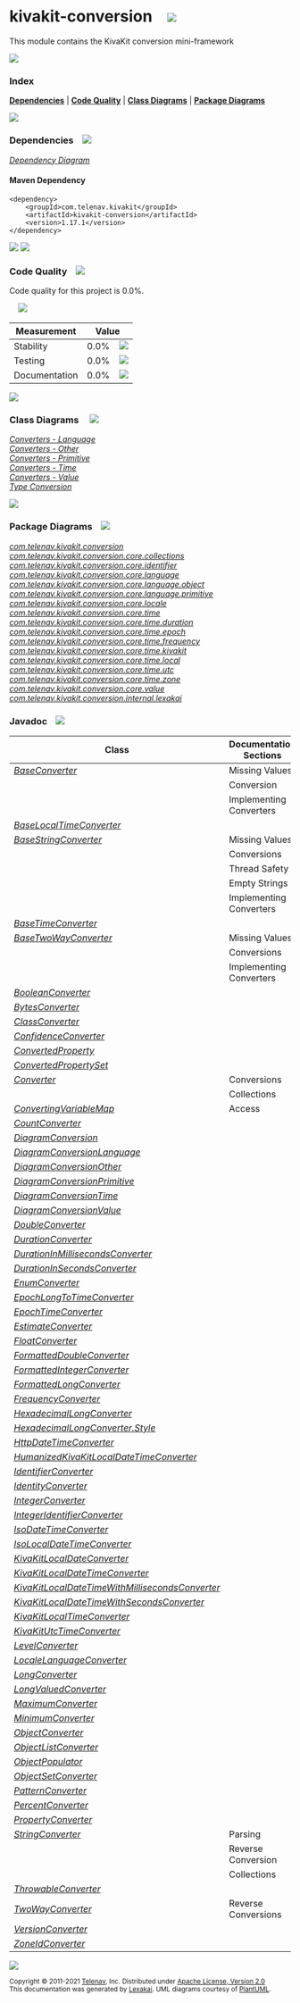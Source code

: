 [//]: # (start-user-text)



[//]: # (end-user-text)

# kivakit-conversion &nbsp;&nbsp; <img src="https://telenav.github.io/telenav-assets/images/icons/puzzle-64.png" srcset="https://telenav.github.io/telenav-assets/images/icons/puzzle-64-2x.png 2x"/>

This module contains the KivaKit conversion mini-framework

<img src="https://telenav.github.io/telenav-assets/images/separators/horizontal-line-512.png" srcset="https://telenav.github.io/telenav-assets/images/separators/horizontal-line-512-2x.png 2x"/>

### Index



[**Dependencies**](#dependencies) | [**Code Quality**](#code-quality) | [**Class Diagrams**](#class-diagrams) | [**Package Diagrams**](#package-diagrams)

<img src="https://telenav.github.io/telenav-assets/images/separators/horizontal-line-512.png" srcset="https://telenav.github.io/telenav-assets/images/separators/horizontal-line-512-2x.png 2x"/>

### Dependencies <a name="dependencies"></a> &nbsp;&nbsp; <img src="https://telenav.github.io/telenav-assets/images/icons/dependencies-32.png" srcset="https://telenav.github.io/telenav-assets/images/icons/dependencies-32-2x.png 2x"/>

[*Dependency Diagram*](https://www.kivakit.org/1.17.1/lexakai/kivakit/kivakit-conversion/documentation/diagrams/dependencies.svg)

#### Maven Dependency

    <dependency>
        <groupId>com.telenav.kivakit</groupId>
        <artifactId>kivakit-conversion</artifactId>
        <version>1.17.1</version>
    </dependency>

<img src="https://telenav.github.io/telenav-assets/images/separators/horizontal-line-128.png" srcset="https://telenav.github.io/telenav-assets/images/separators/horizontal-line-128-2x.png 2x"/>

[//]: # (start-user-text)



[//]: # (end-user-text)

<img src="https://telenav.github.io/telenav-assets/images/separators/horizontal-line-128.png" srcset="https://telenav.github.io/telenav-assets/images/separators/horizontal-line-128-2x.png 2x"/>

### Code Quality <a name="code-quality"></a> &nbsp;&nbsp; <img src="https://telenav.github.io/telenav-assets/images/icons/ruler-32.png" srcset="https://telenav.github.io/telenav-assets/images/icons/ruler-32-2x.png 2x"/>

Code quality for this project is 0.0%.  
  
&nbsp; &nbsp; <img src="https://telenav.github.io/telenav-assets/images/meters/meter-0-96.png" srcset="https://telenav.github.io/telenav-assets/images/meters/meter-0-96-2x.png 2x"/>

| Measurement   | Value                    |
|---------------|--------------------------|
| Stability     | 0.0%&nbsp; &nbsp; <img src="https://telenav.github.io/telenav-assets/images/meters/meter-0-96.png" srcset="https://telenav.github.io/telenav-assets/images/meters/meter-0-96-2x.png 2x"/>     |
| Testing       | 0.0%&nbsp; &nbsp; <img src="https://telenav.github.io/telenav-assets/images/meters/meter-0-96.png" srcset="https://telenav.github.io/telenav-assets/images/meters/meter-0-96-2x.png 2x"/>       |
| Documentation | 0.0%&nbsp; &nbsp; <img src="https://telenav.github.io/telenav-assets/images/meters/meter-0-96.png" srcset="https://telenav.github.io/telenav-assets/images/meters/meter-0-96-2x.png 2x"/> |

<img src="https://telenav.github.io/telenav-assets/images/separators/horizontal-line-128.png" srcset="https://telenav.github.io/telenav-assets/images/separators/horizontal-line-128-2x.png 2x"/>

### Class Diagrams <a name="class-diagrams"></a> &nbsp; &nbsp; <img src="https://telenav.github.io/telenav-assets/images/icons/diagram-40.png" srcset="https://telenav.github.io/telenav-assets/images/icons/diagram-40-2x.png 2x"/>

[*Converters - Language*](https://www.kivakit.org/1.17.1/lexakai/kivakit/kivakit-conversion/documentation/diagrams/diagram-conversion-language.svg)  
[*Converters - Other*](https://www.kivakit.org/1.17.1/lexakai/kivakit/kivakit-conversion/documentation/diagrams/diagram-conversion-other.svg)  
[*Converters - Primitive*](https://www.kivakit.org/1.17.1/lexakai/kivakit/kivakit-conversion/documentation/diagrams/diagram-conversion-primitive.svg)  
[*Converters - Time*](https://www.kivakit.org/1.17.1/lexakai/kivakit/kivakit-conversion/documentation/diagrams/diagram-conversion-time.svg)  
[*Converters - Value*](https://www.kivakit.org/1.17.1/lexakai/kivakit/kivakit-conversion/documentation/diagrams/diagram-conversion-value.svg)  
[*Type Conversion*](https://www.kivakit.org/1.17.1/lexakai/kivakit/kivakit-conversion/documentation/diagrams/diagram-conversion.svg)

<img src="https://telenav.github.io/telenav-assets/images/separators/horizontal-line-128.png" srcset="https://telenav.github.io/telenav-assets/images/separators/horizontal-line-128-2x.png 2x"/>

### Package Diagrams <a name="package-diagrams"></a> &nbsp;&nbsp; <img src="https://telenav.github.io/telenav-assets/images/icons/box-24.png" srcset="https://telenav.github.io/telenav-assets/images/icons/box-24-2x.png 2x"/>

[*com.telenav.kivakit.conversion*](https://www.kivakit.org/1.17.1/lexakai/kivakit/kivakit-conversion/documentation/diagrams/com.telenav.kivakit.conversion.svg)  
[*com.telenav.kivakit.conversion.core.collections*](https://www.kivakit.org/1.17.1/lexakai/kivakit/kivakit-conversion/documentation/diagrams/com.telenav.kivakit.conversion.core.collections.svg)  
[*com.telenav.kivakit.conversion.core.identifier*](https://www.kivakit.org/1.17.1/lexakai/kivakit/kivakit-conversion/documentation/diagrams/com.telenav.kivakit.conversion.core.identifier.svg)  
[*com.telenav.kivakit.conversion.core.language*](https://www.kivakit.org/1.17.1/lexakai/kivakit/kivakit-conversion/documentation/diagrams/com.telenav.kivakit.conversion.core.language.svg)  
[*com.telenav.kivakit.conversion.core.language.object*](https://www.kivakit.org/1.17.1/lexakai/kivakit/kivakit-conversion/documentation/diagrams/com.telenav.kivakit.conversion.core.language.object.svg)  
[*com.telenav.kivakit.conversion.core.language.primitive*](https://www.kivakit.org/1.17.1/lexakai/kivakit/kivakit-conversion/documentation/diagrams/com.telenav.kivakit.conversion.core.language.primitive.svg)  
[*com.telenav.kivakit.conversion.core.locale*](https://www.kivakit.org/1.17.1/lexakai/kivakit/kivakit-conversion/documentation/diagrams/com.telenav.kivakit.conversion.core.locale.svg)  
[*com.telenav.kivakit.conversion.core.time*](https://www.kivakit.org/1.17.1/lexakai/kivakit/kivakit-conversion/documentation/diagrams/com.telenav.kivakit.conversion.core.time.svg)  
[*com.telenav.kivakit.conversion.core.time.duration*](https://www.kivakit.org/1.17.1/lexakai/kivakit/kivakit-conversion/documentation/diagrams/com.telenav.kivakit.conversion.core.time.duration.svg)  
[*com.telenav.kivakit.conversion.core.time.epoch*](https://www.kivakit.org/1.17.1/lexakai/kivakit/kivakit-conversion/documentation/diagrams/com.telenav.kivakit.conversion.core.time.epoch.svg)  
[*com.telenav.kivakit.conversion.core.time.frequency*](https://www.kivakit.org/1.17.1/lexakai/kivakit/kivakit-conversion/documentation/diagrams/com.telenav.kivakit.conversion.core.time.frequency.svg)  
[*com.telenav.kivakit.conversion.core.time.kivakit*](https://www.kivakit.org/1.17.1/lexakai/kivakit/kivakit-conversion/documentation/diagrams/com.telenav.kivakit.conversion.core.time.kivakit.svg)  
[*com.telenav.kivakit.conversion.core.time.local*](https://www.kivakit.org/1.17.1/lexakai/kivakit/kivakit-conversion/documentation/diagrams/com.telenav.kivakit.conversion.core.time.local.svg)  
[*com.telenav.kivakit.conversion.core.time.utc*](https://www.kivakit.org/1.17.1/lexakai/kivakit/kivakit-conversion/documentation/diagrams/com.telenav.kivakit.conversion.core.time.utc.svg)  
[*com.telenav.kivakit.conversion.core.time.zone*](https://www.kivakit.org/1.17.1/lexakai/kivakit/kivakit-conversion/documentation/diagrams/com.telenav.kivakit.conversion.core.time.zone.svg)  
[*com.telenav.kivakit.conversion.core.value*](https://www.kivakit.org/1.17.1/lexakai/kivakit/kivakit-conversion/documentation/diagrams/com.telenav.kivakit.conversion.core.value.svg)  
[*com.telenav.kivakit.conversion.internal.lexakai*](https://www.kivakit.org/1.17.1/lexakai/kivakit/kivakit-conversion/documentation/diagrams/com.telenav.kivakit.conversion.internal.lexakai.svg)

### Javadoc <a name="code-quality"></a> &nbsp;&nbsp; <img src="https://telenav.github.io/telenav-assets/images/icons/books-24.png" srcset="https://telenav.github.io/telenav-assets/images/icons/books-24-2x.png 2x"/>

| Class | Documentation Sections  |
|-------|-------------------------|
| [*BaseConverter*](https://www.kivakit.org/1.17.1/javadoc/kivakit/kivakit-conversion/com/telenav/kivakit/conversion/BaseConverter.html) | Missing Values |  
| | Conversion |  
| | Implementing Converters |  
| [*BaseLocalTimeConverter*](https://www.kivakit.org/1.17.1/javadoc/kivakit/kivakit-conversion/com/telenav/kivakit/conversion/core/time/BaseLocalTimeConverter.html) |  |  
| [*BaseStringConverter*](https://www.kivakit.org/1.17.1/javadoc/kivakit/kivakit-conversion/com/telenav/kivakit/conversion/BaseStringConverter.html) | Missing Values |  
| | Conversions |  
| | Thread Safety |  
| | Empty Strings |  
| | Implementing Converters |  
| [*BaseTimeConverter*](https://www.kivakit.org/1.17.1/javadoc/kivakit/kivakit-conversion/com/telenav/kivakit/conversion/core/time/BaseTimeConverter.html) |  |  
| [*BaseTwoWayConverter*](https://www.kivakit.org/1.17.1/javadoc/kivakit/kivakit-conversion/com/telenav/kivakit/conversion/BaseTwoWayConverter.html) | Missing Values |  
| | Conversions |  
| | Implementing Converters |  
| [*BooleanConverter*](https://www.kivakit.org/1.17.1/javadoc/kivakit/kivakit-conversion/com/telenav/kivakit/conversion/core/language/primitive/BooleanConverter.html) |  |  
| [*BytesConverter*](https://www.kivakit.org/1.17.1/javadoc/kivakit/kivakit-conversion/com/telenav/kivakit/conversion/core/value/BytesConverter.html) |  |  
| [*ClassConverter*](https://www.kivakit.org/1.17.1/javadoc/kivakit/kivakit-conversion/com/telenav/kivakit/conversion/core/language/ClassConverter.html) |  |  
| [*ConfidenceConverter*](https://www.kivakit.org/1.17.1/javadoc/kivakit/kivakit-conversion/com/telenav/kivakit/conversion/core/value/ConfidenceConverter.html) |  |  
| [*ConvertedProperty*](https://www.kivakit.org/1.17.1/javadoc/kivakit/kivakit-conversion/com/telenav/kivakit/conversion/core/language/object/ConvertedProperty.html) |  |  
| [*ConvertedPropertySet*](https://www.kivakit.org/1.17.1/javadoc/kivakit/kivakit-conversion/com/telenav/kivakit/conversion/core/language/object/ConvertedPropertySet.html) |  |  
| [*Converter*](https://www.kivakit.org/1.17.1/javadoc/kivakit/kivakit-conversion/com/telenav/kivakit/conversion/Converter.html) | Conversions |  
| | Collections |  
| [*ConvertingVariableMap*](https://www.kivakit.org/1.17.1/javadoc/kivakit/kivakit-conversion/com/telenav/kivakit/conversion/core/collections/ConvertingVariableMap.html) | Access |  
| [*CountConverter*](https://www.kivakit.org/1.17.1/javadoc/kivakit/kivakit-conversion/com/telenav/kivakit/conversion/core/value/CountConverter.html) |  |  
| [*DiagramConversion*](https://www.kivakit.org/1.17.1/javadoc/kivakit/kivakit-conversion/com/telenav/kivakit/conversion/internal/lexakai/DiagramConversion.html) |  |  
| [*DiagramConversionLanguage*](https://www.kivakit.org/1.17.1/javadoc/kivakit/kivakit-conversion/com/telenav/kivakit/conversion/internal/lexakai/DiagramConversionLanguage.html) |  |  
| [*DiagramConversionOther*](https://www.kivakit.org/1.17.1/javadoc/kivakit/kivakit-conversion/com/telenav/kivakit/conversion/internal/lexakai/DiagramConversionOther.html) |  |  
| [*DiagramConversionPrimitive*](https://www.kivakit.org/1.17.1/javadoc/kivakit/kivakit-conversion/com/telenav/kivakit/conversion/internal/lexakai/DiagramConversionPrimitive.html) |  |  
| [*DiagramConversionTime*](https://www.kivakit.org/1.17.1/javadoc/kivakit/kivakit-conversion/com/telenav/kivakit/conversion/internal/lexakai/DiagramConversionTime.html) |  |  
| [*DiagramConversionValue*](https://www.kivakit.org/1.17.1/javadoc/kivakit/kivakit-conversion/com/telenav/kivakit/conversion/internal/lexakai/DiagramConversionValue.html) |  |  
| [*DoubleConverter*](https://www.kivakit.org/1.17.1/javadoc/kivakit/kivakit-conversion/com/telenav/kivakit/conversion/core/language/primitive/DoubleConverter.html) |  |  
| [*DurationConverter*](https://www.kivakit.org/1.17.1/javadoc/kivakit/kivakit-conversion/com/telenav/kivakit/conversion/core/time/duration/DurationConverter.html) |  |  
| [*DurationInMillisecondsConverter*](https://www.kivakit.org/1.17.1/javadoc/kivakit/kivakit-conversion/com/telenav/kivakit/conversion/core/time/duration/DurationInMillisecondsConverter.html) |  |  
| [*DurationInSecondsConverter*](https://www.kivakit.org/1.17.1/javadoc/kivakit/kivakit-conversion/com/telenav/kivakit/conversion/core/time/duration/DurationInSecondsConverter.html) |  |  
| [*EnumConverter*](https://www.kivakit.org/1.17.1/javadoc/kivakit/kivakit-conversion/com/telenav/kivakit/conversion/core/language/EnumConverter.html) |  |  
| [*EpochLongToTimeConverter*](https://www.kivakit.org/1.17.1/javadoc/kivakit/kivakit-conversion/com/telenav/kivakit/conversion/core/time/epoch/EpochLongToTimeConverter.html) |  |  
| [*EpochTimeConverter*](https://www.kivakit.org/1.17.1/javadoc/kivakit/kivakit-conversion/com/telenav/kivakit/conversion/core/time/epoch/EpochTimeConverter.html) |  |  
| [*EstimateConverter*](https://www.kivakit.org/1.17.1/javadoc/kivakit/kivakit-conversion/com/telenav/kivakit/conversion/core/value/EstimateConverter.html) |  |  
| [*FloatConverter*](https://www.kivakit.org/1.17.1/javadoc/kivakit/kivakit-conversion/com/telenav/kivakit/conversion/core/language/primitive/FloatConverter.html) |  |  
| [*FormattedDoubleConverter*](https://www.kivakit.org/1.17.1/javadoc/kivakit/kivakit-conversion/com/telenav/kivakit/conversion/core/language/primitive/FormattedDoubleConverter.html) |  |  
| [*FormattedIntegerConverter*](https://www.kivakit.org/1.17.1/javadoc/kivakit/kivakit-conversion/com/telenav/kivakit/conversion/core/language/primitive/FormattedIntegerConverter.html) |  |  
| [*FormattedLongConverter*](https://www.kivakit.org/1.17.1/javadoc/kivakit/kivakit-conversion/com/telenav/kivakit/conversion/core/language/primitive/FormattedLongConverter.html) |  |  
| [*FrequencyConverter*](https://www.kivakit.org/1.17.1/javadoc/kivakit/kivakit-conversion/com/telenav/kivakit/conversion/core/time/frequency/FrequencyConverter.html) |  |  
| [*HexadecimalLongConverter*](https://www.kivakit.org/1.17.1/javadoc/kivakit/kivakit-conversion/com/telenav/kivakit/conversion/core/language/primitive/HexadecimalLongConverter.html) |  |  
| [*HexadecimalLongConverter.Style*](https://www.kivakit.org/1.17.1/javadoc/kivakit/kivakit-conversion/com/telenav/kivakit/conversion/core/language/primitive/HexadecimalLongConverter.Style.html) |  |  
| [*HttpDateTimeConverter*](https://www.kivakit.org/1.17.1/javadoc/kivakit/kivakit-conversion/com/telenav/kivakit/conversion/core/time/utc/HttpDateTimeConverter.html) |  |  
| [*HumanizedKivaKitLocalDateTimeConverter*](https://www.kivakit.org/1.17.1/javadoc/kivakit/kivakit-conversion/com/telenav/kivakit/conversion/core/time/kivakit/HumanizedKivaKitLocalDateTimeConverter.html) |  |  
| [*IdentifierConverter*](https://www.kivakit.org/1.17.1/javadoc/kivakit/kivakit-conversion/com/telenav/kivakit/conversion/core/identifier/IdentifierConverter.html) |  |  
| [*IdentityConverter*](https://www.kivakit.org/1.17.1/javadoc/kivakit/kivakit-conversion/com/telenav/kivakit/conversion/core/language/IdentityConverter.html) |  |  
| [*IntegerConverter*](https://www.kivakit.org/1.17.1/javadoc/kivakit/kivakit-conversion/com/telenav/kivakit/conversion/core/language/primitive/IntegerConverter.html) |  |  
| [*IntegerIdentifierConverter*](https://www.kivakit.org/1.17.1/javadoc/kivakit/kivakit-conversion/com/telenav/kivakit/conversion/core/identifier/IntegerIdentifierConverter.html) |  |  
| [*IsoDateTimeConverter*](https://www.kivakit.org/1.17.1/javadoc/kivakit/kivakit-conversion/com/telenav/kivakit/conversion/core/time/utc/IsoDateTimeConverter.html) |  |  
| [*IsoLocalDateTimeConverter*](https://www.kivakit.org/1.17.1/javadoc/kivakit/kivakit-conversion/com/telenav/kivakit/conversion/core/time/local/IsoLocalDateTimeConverter.html) |  |  
| [*KivaKitLocalDateConverter*](https://www.kivakit.org/1.17.1/javadoc/kivakit/kivakit-conversion/com/telenav/kivakit/conversion/core/time/kivakit/KivaKitLocalDateConverter.html) |  |  
| [*KivaKitLocalDateTimeConverter*](https://www.kivakit.org/1.17.1/javadoc/kivakit/kivakit-conversion/com/telenav/kivakit/conversion/core/time/kivakit/KivaKitLocalDateTimeConverter.html) |  |  
| [*KivaKitLocalDateTimeWithMillisecondsConverter*](https://www.kivakit.org/1.17.1/javadoc/kivakit/kivakit-conversion/com/telenav/kivakit/conversion/core/time/kivakit/KivaKitLocalDateTimeWithMillisecondsConverter.html) |  |  
| [*KivaKitLocalDateTimeWithSecondsConverter*](https://www.kivakit.org/1.17.1/javadoc/kivakit/kivakit-conversion/com/telenav/kivakit/conversion/core/time/kivakit/KivaKitLocalDateTimeWithSecondsConverter.html) |  |  
| [*KivaKitLocalTimeConverter*](https://www.kivakit.org/1.17.1/javadoc/kivakit/kivakit-conversion/com/telenav/kivakit/conversion/core/time/kivakit/KivaKitLocalTimeConverter.html) |  |  
| [*KivaKitUtcTimeConverter*](https://www.kivakit.org/1.17.1/javadoc/kivakit/kivakit-conversion/com/telenav/kivakit/conversion/core/time/kivakit/KivaKitUtcTimeConverter.html) |  |  
| [*LevelConverter*](https://www.kivakit.org/1.17.1/javadoc/kivakit/kivakit-conversion/com/telenav/kivakit/conversion/core/value/LevelConverter.html) |  |  
| [*LocaleLanguageConverter*](https://www.kivakit.org/1.17.1/javadoc/kivakit/kivakit-conversion/com/telenav/kivakit/conversion/core/locale/LocaleLanguageConverter.html) |  |  
| [*LongConverter*](https://www.kivakit.org/1.17.1/javadoc/kivakit/kivakit-conversion/com/telenav/kivakit/conversion/core/language/primitive/LongConverter.html) |  |  
| [*LongValuedConverter*](https://www.kivakit.org/1.17.1/javadoc/kivakit/kivakit-conversion/com/telenav/kivakit/conversion/core/value/LongValuedConverter.html) |  |  
| [*MaximumConverter*](https://www.kivakit.org/1.17.1/javadoc/kivakit/kivakit-conversion/com/telenav/kivakit/conversion/core/value/MaximumConverter.html) |  |  
| [*MinimumConverter*](https://www.kivakit.org/1.17.1/javadoc/kivakit/kivakit-conversion/com/telenav/kivakit/conversion/core/value/MinimumConverter.html) |  |  
| [*ObjectConverter*](https://www.kivakit.org/1.17.1/javadoc/kivakit/kivakit-conversion/com/telenav/kivakit/conversion/core/language/object/ObjectConverter.html) |  |  
| [*ObjectListConverter*](https://www.kivakit.org/1.17.1/javadoc/kivakit/kivakit-conversion/com/telenav/kivakit/conversion/ObjectListConverter.html) |  |  
| [*ObjectPopulator*](https://www.kivakit.org/1.17.1/javadoc/kivakit/kivakit-conversion/com/telenav/kivakit/conversion/core/language/object/ObjectPopulator.html) |  |  
| [*ObjectSetConverter*](https://www.kivakit.org/1.17.1/javadoc/kivakit/kivakit-conversion/com/telenav/kivakit/conversion/ObjectSetConverter.html) |  |  
| [*PatternConverter*](https://www.kivakit.org/1.17.1/javadoc/kivakit/kivakit-conversion/com/telenav/kivakit/conversion/core/language/PatternConverter.html) |  |  
| [*PercentConverter*](https://www.kivakit.org/1.17.1/javadoc/kivakit/kivakit-conversion/com/telenav/kivakit/conversion/core/value/PercentConverter.html) |  |  
| [*PropertyConverter*](https://www.kivakit.org/1.17.1/javadoc/kivakit/kivakit-conversion/com/telenav/kivakit/conversion/core/language/object/PropertyConverter.html) |  |  
| [*StringConverter*](https://www.kivakit.org/1.17.1/javadoc/kivakit/kivakit-conversion/com/telenav/kivakit/conversion/StringConverter.html) | Parsing |  
| | Reverse Conversion |  
| | Collections |  
| [*ThrowableConverter*](https://www.kivakit.org/1.17.1/javadoc/kivakit/kivakit-conversion/com/telenav/kivakit/conversion/core/language/ThrowableConverter.html) |  |  
| [*TwoWayConverter*](https://www.kivakit.org/1.17.1/javadoc/kivakit/kivakit-conversion/com/telenav/kivakit/conversion/TwoWayConverter.html) | Reverse Conversions |  
| [*VersionConverter*](https://www.kivakit.org/1.17.1/javadoc/kivakit/kivakit-conversion/com/telenav/kivakit/conversion/core/value/VersionConverter.html) |  |  
| [*ZoneIdConverter*](https://www.kivakit.org/1.17.1/javadoc/kivakit/kivakit-conversion/com/telenav/kivakit/conversion/core/time/zone/ZoneIdConverter.html) |  |  

[//]: # (start-user-text)



[//]: # (end-user-text)

<img src="https://telenav.github.io/telenav-assets/images/separators/horizontal-line-512.png" srcset="https://telenav.github.io/telenav-assets/images/separators/horizontal-line-512-2x.png 2x"/>

<sub>Copyright &#169; 2011-2021 [Telenav](https://telenav.com), Inc. Distributed under [Apache License, Version 2.0](LICENSE)</sub>  
<sub>This documentation was generated by [Lexakai](https://lexakai.org). UML diagrams courtesy of [PlantUML](https://plantuml.com).</sub>
